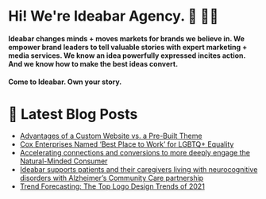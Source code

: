 # Hi! We're Ideabar Agency. 👋 🧑‍💻

#### Ideabar changes minds + moves markets for brands we believe in. We empower brand leaders to tell valuable stories with expert marketing + media services. We know an idea powerfully expressed incites action. And we know how to make the best ideas convert.
#### Come to Ideabar. Own your story.

# 📕  Latest Blog Posts
<!-- BLOG-POST-LIST:START -->
- [Advantages of a Custom Website vs. a Pre-Built Theme](https://ideabaragency.com/advantages-of-a-custom-website-vs-a-pre-built-theme/)
- [Cox Enterprises Named ‘Best Place to Work’ for LGBTQ+ Equality](https://ideabaragency.com/cox-enterprises-named-best-place-to-work-for-lgbtq-equality/)
- [Accelerating connections and conversions to more deeply engage the Natural-Minded Consumer](https://ideabaragency.com/accelerating-connections-and-conversions-to-more-deeply-engage-the-natural-minded-consumer/)
- [Ideabar supports patients and their caregivers living with neurocognitive disorders with Alzheimer’s Community Care partnership](https://ideabaragency.com/alzheimers-community-care-partnership/)
- [Trend Forecasting: The Top Logo Design Trends of 2021](https://ideabaragency.com/trend-forecasting-the-top-logo-design-trends-of-2021/)
<!-- BLOG-POST-LIST:END -->
